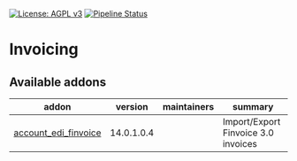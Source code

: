 [![License: AGPL v3](https://img.shields.io/badge/License-AGPL%20v3-blue.svg)](https://www.gnu.org/licenses/agpl-3.0)
[![Pipeline Status](https://gitlab.com/tawasta/odoo/edi/badges/14.0-dev/pipeline.svg)](https://gitlab.com/tawasta/odoo/edi/-/pipelines/)

Invoicing
=========

[//]: # (addons)

Available addons
----------------
addon | version | maintainers | summary
--- | --- | --- | ---
[account_edi_finvoice](account_edi_finvoice/) | 14.0.1.0.4 |  | Import/Export Finvoice 3.0 invoices

[//]: # (end addons)
